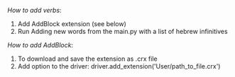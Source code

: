 *How to add verbs*: 

1. Add AddBlock extension (see below)
2. Run Adding new words from the main.py
   with a list of hebrew infinitives

*How to add AddBlock*:

1. To download and save the extension as .crx file
2. Add option to the driver: driver.add_extension('User/path_to_file.crx')

